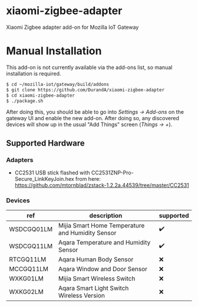 # xiaomi-zigbee-adapter
Xiaomi Zigbee adapter add-on for Mozilla IoT Gateway

# Manual Installation
This add-on is not currently available via the add-ons list, so manual installation is required.

```bash
$ cd ~/mozilla-iot/gateway/build/addons
$ git clone https://github.com/DurandA/xiaomi-zigbee-adapter
$ cd xiaomi-zigbee-adapter
$ ./package.sh
```

After doing this, you should be able to go into _Settings -> Add-ons_ on the gateway UI and enable the new add-on. After doing so, any discovered devices will show up in the usual "Add Things" screen (_Things -> +_).

## Supported Hardware
### Adapters
* CC2531 USB stick flashed with CC2531ZNP-Pro-Secure_LinkKeyJoin.hex from here: https://github.com/mtornblad/zstack-1.2.2a.44539/tree/master/CC2531
### Devices
| ref        | description                                      | supported            |
|------------|--------------------------------------------------|----------------------|
| WSDCGQ01LM | Mijia Smart Home Temperature and Humidity Sensor | :heavy_check_mark:   |
| WSDCGQ11LM | Aqara Temperature and Humidity Sensor            | :heavy_check_mark:   |
| RTCGQ11LM  | Aqara Human Body Sensor                          | :x:                  |
| MCCGQ11LM  | Aqara Window and Door Sensor                     | :x:                  |
| WXKG01LM   | Mijia Smart Wireless Switch                      | :x:                  |
| WXKG02LM   | Aqara Smart Light Switch Wireless Version        | :x:                  |
